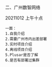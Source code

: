 二、广州数智网络

20211012 上午十点
```text
一面：
1.自我介绍
2.需要广州市内出差部署
3.实时项目介绍
4.离线项目介绍
5.Plusar是否了解
6.是否有部署过集群
```